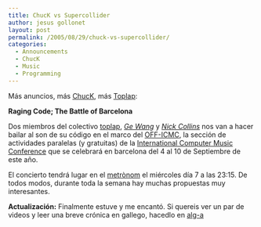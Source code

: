 ```yaml
---
title: ChucK vs Supercollider
author: jesus gollonet
layout: post
permalink: /2005/08/29/chuck-vs-supercollider/
categories:
  - Announcements
  - ChucK
  - Music
  - Programming
---
```

Más anuncios, más [ChucK][1], más [Toplap][2]:

**Raging Code; The Battle of Barcelona**

Dos miembros del colectivo [toplap][3], *[Ge Wang][4]* y *[Nick Collins][5]* nos van a hacer bailar al son de su código en el marco del [OFF-ICMC][6], la sección de actividades paralelas (y gratuitas) de la [International Computer Music Conference][7] que se celebrará en barcelona del 4 al 10 de Septiembre de este año.

El concierto tendrá lugar en el [metrònom][8] el miércoles día 7 a las 23:15. De todos modos, durante toda la semana hay muchas propuestas muy interesantes.

**Actualización:** Finalmente estuve y me encantó. Si quereis ver un par de videos y leer una breve crónica en gallego, hacedlo en [alg-a][9]

 [1]: http://chuck.cs.princeton.edu "on-the-fly programming"
 [2]: http://www.toplap.org "Música sin interfaz de usuario"
 [3]: http://www.toplap.org "Programación al vuelo"
 [4]: http://www.gewang.com/ "Web de Ge Wang, uno de los creadores de Chuck"
 [5]: http://www.cus.cam.ac.uk/~nc272/links.html "Biografía, trabajos, publicaciones..."
 [6]: http://www.icmc2005.org/off/?selectedPage=136
 [7]: http://www.icmc2005.org/news.php?selectedPage=2
 [8]: http://www.metronom-bcn.org/ "Galería de arte contemporáneo"
 [9]: http://www.alg-a.com/modules.php?op=modload&#038;name=News&#038;file=article&#038;sid=673&#038;mode=thread&#038;order=0&#038;thold=0 "comunidade subacuática de arte dixital libre"